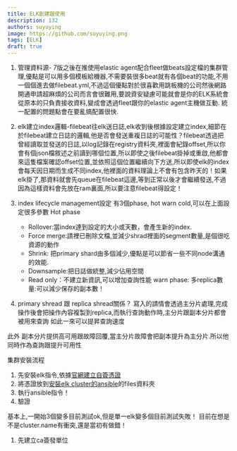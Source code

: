 ```yaml
---
title: ELK創建跟使用
description: 132
authors: suyuying
image: https://github.com/suyuying.png
tags: [ELK]
draft: true
---
```


1. 管理資料源- 7版之後在推使用elastic agent配合fleet做beats設定檔的集群管理,優點是可以用多個模板給機器,不需要裝很多beat就有各個beat的功能,不用一個個進去做filebeat.yml,不過這個優點對於很喜歡用跳板機的公司然後網路開通申請超麻煩的公司而言會很難用,要說資安疑慮可能就會是你的ELK系統會從原本的只負責接收資料,變成會透過fleet跟你的elastic agent主機做互動. 統一配置的問題點會在要亂搞配置很快.

2. elk建立index邏輯-filebeat往elk送日誌,elk收到後根據設定建立index,細節在於filebeat建立日誌的邏輯,他是否會發送重複日誌的可能性？filebeat透過把曾經讀取並發送的日誌,以log記錄在registry資料夾,裡面會紀錄offset,所以你會有個json檔敘述之前讀到哪個位置,所以即使之後filebeat掛掉或重啟,他都會來這隻檔案確認offset位置,並依照這個位置繼續向下方送,所以即使elk的index會每天因日期而生成不同index,他裡面的資料理論上不會有包含昨天的！如果elk掛了,那資料就會先queue在filebeat這邊,等到正常以後才會繼續發送,不過因為這樣資料會先放在ram裏面,所以要注意filebeat得設定！

3. index lifecycle management設定
有3個phase, hot warn cold,可以在上面設定很多參數
Hot phase

    - Rollover:當index達到設定的大小或天數，會產生新的index.
    - Force merge:請裡已刪除文檔,並減少shrad裡面的segment數量,是個很吃資源的動作
    - Shrink: 把primary shard由多個減少,優點是可以節省一些不同node溝通的效能.
    - Downsample:把日誌做統整,減少佔用空間
    - Read only：不建立新資訊,可以增加查詢性能
warn phase:
多replica數量:可以減少保存的副本數！

4. primary shread 跟 replica shread關係？
寫入的請情會透過主分片處理,完成操作後會把操作內容複製到replica,而執行查詢動作時,主分片跟副本分片都會被用來查詢 如此一來可以提昇查詢速度

此外 副本分片提供高可用跟故障回覆,當主分片故障會把副本提升為主分片.所以他同時作為查詢跟提升可用性

集群安裝流程

1. 先安裝elk指令,依據[官網建立自簽憑證](https://www.elastic.co/guide/en/elasticsearch/reference/current/security-basic-setup-https.html)
2. 將憑證放到[安裝elk cluster的ansible](https://github.com/elastic/ansible-elasticsearch/tree/main)的files資料夾
3. 執行ansible指令！
4. 驗證

基本上,一開始3個變多目前測試ok,但是單一elk變多個目前測試失敗！ 目前在想是不是cluster.name有衝突,還是當初有做錯！

1. 先建立ca簽發單位
